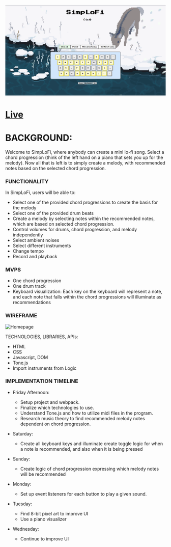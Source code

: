 ![screenshot](dist/assets/SimpLoFi-Feature.png)

# [Live](https://davidoh14.github.io/)

# BACKGROUND:

Welcome to SimpLoFi, where anybody can create a mini lo-fi song. Select a chord progression (think of the left hand on a piano that sets you up for the melody). Now all that is left is to simply create a melody, with recommended notes based on the selected chord progression.


### FUNCTIONALITY
    
In SimpLoFi, users will be able to:
- Select one of the provided chord progressions to create the basis for the melody 
- Select one of the provided drum beats
- Create a melody by selecting notes within the recommended notes, which are based on selected chord progression.
- Control volumes for drums, chord progression, and melody independently
- Select ambient noises
- Select different instruments
- Change tempo
- Record and playback 


### MVPS

- One chord progression
- One drum track
- Keyboard visualization: Each key on the keyboard will represent a note, and each note that falls within the chord progressions will illuminate as recommendations


### WIREFRAME

![Homepage](https://user-images.githubusercontent.com/86807281/131962154-f521d09e-e265-4bf7-bfc7-752982975270.png)

TECHNOLOGIES, LIBRARIES, APIs:

- HTML
- CSS
- Javascript, DOM
- Tone.js
- Import instruments from Logic



### IMPLEMENTATION TIMELINE

- Friday Afternoon: 
    - Setup project and webpack. 
    - Finalize which technologies to use. 
    - Understand Tone.js and how to utilize midi files in the program. 
    - Research music theory to find recommended melody notes dependent on chord progression.
    
- Saturday: 
    - Create all keyboard keys and illuminate create toggle logic for when a note is recommended, and also when it is being pressed
- Sunday: 
    - Create logic of chord progression expressing which melody notes will be recommended
- Monday: 
    - Set up event listeners for each button to play a given sound. 
- Tuesday: 
    - Find 8-bit pixel art to improve UI
    - Use a piano visualizer
- Wednesday: 
    - Continue to improve UI

